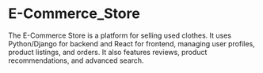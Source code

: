 # E-Commerce_Store
The E-Commerce Store is a platform for selling used clothes. It uses Python/Django for backend and React for 
frontend, managing user profiles, product listings, and orders. It also features reviews, product recommendations, and advanced search.
